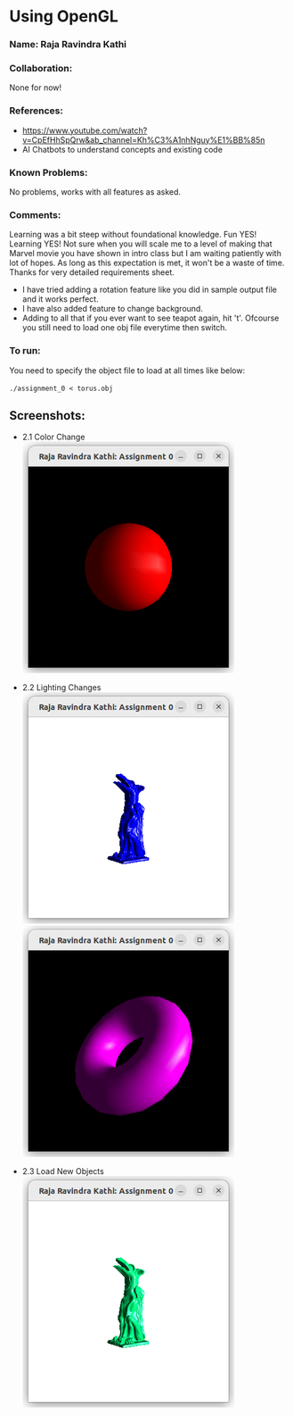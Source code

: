# Using OpenGL 

### Name: Raja Ravindra Kathi

### Collaboration: 
None for now!

### References:
- https://www.youtube.com/watch?v=CpEfHhSpQrw&ab_channel=Kh%C3%A1nhNguy%E1%BB%85n
- AI Chatbots to understand concepts and existing code

### Known Problems: 
No problems, works with all features as asked.

### Comments: 
Learning was a bit steep without foundational knowledge. Fun YES! Learning YES! Not sure when you will scale me to a level of making that Marvel movie you have shown in intro class but I am waiting patiently with lot of hopes. As long as this expectation is met, it won't be a waste of time. Thanks for very detailed requirements sheet. 
- I have tried adding a rotation feature like you did in sample output file and it works perfect.
- I have also added feature to change background. 
- Adding to all that if you ever want to see teapot again, hit 't'. Ofcourse you still need to load one obj file everytime then switch.

### To run:
You need to specify the object file to load at all times like below:

`./assignment_0 < torus.obj`

## Screenshots:

- 2.1 Color Change 
![RedSphereLight](./RedSphereLight.png)

- 2.2 Lighting Changes
![](./ColorChange.png)
![](./LoadObject.png)

- 2.3 Load New Objects
![](./BackgroundChange.png) 